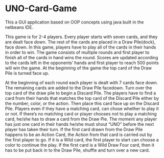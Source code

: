 # UNO-Card-Game
This a GUI application based on OOP concepts using java built in the netbeans IDE. 

This game is for 2-4 players. Every player starts with seven cards, and they are dealt face down. The rest of the cards are placed in a Draw Pile(dock), face down.
In this game, players have to play all of the cards in their hands in order to win. The game consists of multiple rounds and first player to finish all of the cards in hand wins the round. Scores are updated according to the cards left in the opponents’ hands and first player to reach 500 points will win the game.
At the beginning of the game the top card of the Draw Pile is turned face up.

At the beginning of each round each player is dealt with 7 cards face down. The remaining cards are added to the Draw Pile facedown. Turn over the top card of the draw pile to begin a Discard Pile. The players have to find a card from their hands that matches the top card of the Discard Pile either by the number, color, or the action. Then place this card face up on the Discard Pile. Players even if they have a matching card, can chose whether to play it or not. If there’s no matching card or player chooses not to play a matching card, he/she has to draw a card from the Draw Pie. The moment any player has just one card in their hands he/she must shout “UNO” before the next player has taken their turn. If the first card drawn from the Draw Pile happens to be an Action Card, the Action from that card is carried out by the first player to go. If it is a Wild card, the first player to start can choose a color to continue the play. If the first card is a Wild Draw Four card, then it has to be put back in to the Draw Pile, shuffle and turn over a new card.
